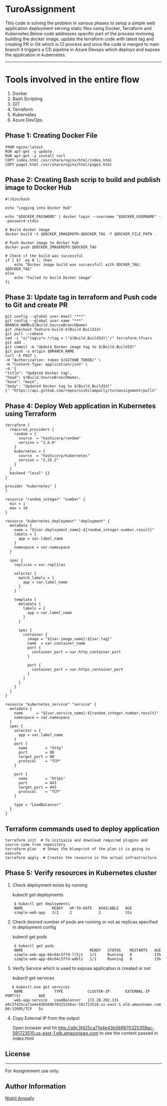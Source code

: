 # TuroAssignment

This code is solving the problem in various phases to setup a simple web application deployment serving static files using Docker, Terraform and Kubernetes.Below code addresses specific part of the process invloving building the docker image, update the terraform code with latest tag and creating PR in Git which is CI process and once the code is merged to main branch it triggers a CD pipeline in Azure Devops which deploys and expose the application in kubernetes. 

*******************************************************************************************

# Tools involved in the entire flow

 1. Docker
 2. Bash Scripting
 3. GIT
 4. Terraform
 5. Kubernetes
 6. Azure DevOps


## **Phase 1: Creating Docker File**

```
FROM nginx:latest
RUN apt-get -y update
RUN apt-get -y install curl
COPY index.html /usr/share/nginx/html/index.html
COPY page1.html /usr/share/nginx/html/page1.html

```

## **Phase 2: Creating Bash scrip to build and publish image to Docker Hub**

```
#!/bin/bash

echo "Logging into Docker Hub"

echo "$DOCKER_PASSWORD" | docker login --username "$DOCKER_USERNAME" --password-stdin

# Build docker image 
docker build -t $DOCKER_IMAGEREPO:$DOCKER_TAG -f $DOCKER_FILE_PATH .

# Push docker image to docker hub
docker push $DOCKER_IMAGEREPO:$DOCKER_TAG

# Check if the build was successful
if [ $? -eq 0 ]; then
    echo "Docker image build was successfull with DOCKER_TAG: $DOCKER_TAG"
else
    echo "Failed to build Docker image"
fi

```
## **Phase 3: Update tag in terraform and Push code to Git and create PR**

```
git config --global user.email "***"
git config --global user.name "***"
BRANCH_NAME=$(Build.SourceBranchName)
git checkout feature-build-$(Build.BuildId)
git pull --rebase
sed -i "s/^tag\s*=.*/tag = \"$(Build.BuildId)\"/" terraform.tfvars
git add .
git commit -m "Update Docker image tag to $(Build.BuildId)"
git push -u origin $BRANCH_NAME
curl -X POST \
-H "Authorization: token $(GITHUB_TOKEN)" \
-H "Content-Type: application/json" \
-d '{
"title": "Updated Docker tag",
"head": $(Build.SourceBranchName),
"base": "main",
"body": "Updated Docker tag to $(Build.BuildId)"
}' "https://api.github.com/repos/nishilampally/turoassignment/pulls"

```
## Phase 4: Deploy Web application in Kubernetes using Terraform

```
terraform {
  required_providers {
    random = {
      source  = "hashicorp/random"
      version = "3.6.0"
    }
    kubernetes = {
      source  = "hashicorp/kubernetes"
      version = "2.25.2"
    }
  }
  backend "local" {}
}

provider "kubernetes" {
}

resource "random_integer" "number" {
  min = 1
  max = 10
}

resource "kubernetes_deployment" "deployment" {
  metadata {
    name = "${var.deployment_name}-${random_integer.number.result}"
    labels = {
      app = var.label_name
    }
    namespace = var.namespace
  }

  spec {
    replicas = var.replicas

    selector {
      match_labels = {
        app = var.label_name
      }
    }

    template {
      metadata {
        labels = {
          app = var.label_name
        }
      }

      spec {
        container {
          image = "${var.image_name}:${var.tag}"
          name  = var.container_name
          port {
            container_port = var.http_container_port
          }

          port {
            container_port = var.https_container_port
          }
        }
      }
    }
  }
}

resource "kubernetes_service" "service" {
  metadata {
    name      = "${var.service_name}-${random_integer.number.result}"
    namespace = var.namespace
  }
  spec {
    selector = {
      app = var.label_name
    }
    port {
      name        = "http"
      port        = 80
      target_port = 80
      protocol    = "TCP"
    }

    port {
      name        = "https"
      port        = 443
      target_port = 443
      protocol    = "TCP"
    }

    type = "LoadBalancer"
  }
}

```
## Terraform commands used to deploy application

```
terraform init  # To initiaize and download required plugins and source code from repository
terraform plan   # Shows the blueprint of the plan it is going to execute
terraform apply  # Creates the resource in the actual infrastructure

```

## Phase 5: Verify resources in Kubernetes cluster
 1. Check deployment exists by running 
   
    kubectl get deployments
```
    $ kubectl get deployments
    NAME             READY   UP-TO-DATE   AVAILABLE   AGE
    simple-web-app   2/2     2            2           31s

   ```
2. Check desired number of pods are running or not as replicas specified in deployment config

   kubectl get pods
```
    $ kubectl get pods
    NAME                              READY   STATUS    RESTARTS   AGE
    simple-web-app-66c64c5ffd-ll5jt   1/1     Running   0          13h
    simple-web-app-66c64c5ffd-wdblz   1/1     Running   0          13h
```

3. Verify Service which is used to expose application is created or not

   kubectl get services
```
   $ kubectl.exe get services
    NAME              TYPE           CLUSTER-IP       EXTERNAL-IP                                                              PORT(S)        AGE
    web-app-service   LoadBalancer   172.20.202.131   a9c3f425ca71e4e43b569670325358ac-591723510.us-east-1.elb.amazonaws.com   80:32095/TCP   5s

```

4. Copy External IP from the output 

    Open browser and hit http://a9c3f425ca71e4e43b569670325358ac-591723510.us-east-1.elb.amazonaws.com to see the content passed in index.html

## License
-------

For Assignement use only.

## Author Information

[Nishil Ampally](mailto:nishilampally25@gmail.com)
